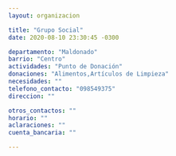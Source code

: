 ```yaml
---
layout: organizacion

title: "Grupo Social"
date: 2020-08-10 23:30:45 -0300

departamento: "Maldonado"
barrio: "Centro"
actividades: "Punto de Donación"
donaciones: "Alimentos,Artículos de Limpieza"
necesidades: ""
telefono_contacto: "098549375"
direccion: ""

otros_contactos: ""
horario: ""
aclaraciones: ""
cuenta_bancaria: ""

---
```

